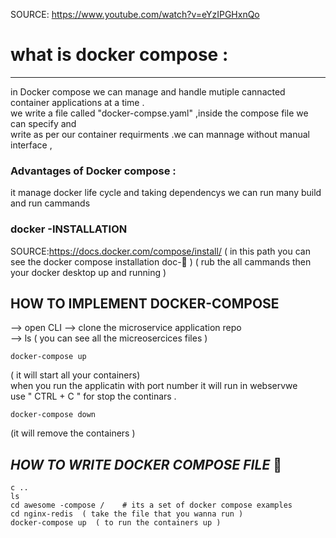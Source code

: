 SOURCE: https://www.youtube.com/watch?v=eYzIPGHxnQo
# what is docker compose :
*******************************
in Docker compose we can manage and handle mutiple cannacted container applications at a time .<br>
we write a file called "docker-compse.yaml" ,inside the compose file we can specify and <br>
write as per our container requirments .we can mannage without manual interface ,<br>

### Advantages of Docker compose :
it manage docker life cycle and taking dependencys 
we can run many build and run cammands 

### docker -INSTALLATION 
SOURCE:https://docs.docker.com/compose/install/ 
( in this path you can see the docker compose installation doc-📄 )
( rub the all cammands then your docker desktop up and running )

  ## HOW TO IMPLEMENT DOCKER-COMPOSE

--> open CLI --> clone the microservice application repo <br>
--> ls ( you can see all the micreosercices files ) <br>

    docker-compose up 
 ( it will start all your containers) <br>
when you run the applicatin with port number it will run in webservwe <br>
 use " CTRL + C " for stop the continars .

    docker-compose down
(it will remove the containers ) 

## *HOW TO WRITE DOCKER COMPOSE FILE* 📝

    c ..
    ls
    cd awesome -compose /    # its a set of docker compose examples 
    cd nginx-redis  ( take the file that you wanna run )
    docker-compose up  ( to run the containers up )
    
    





